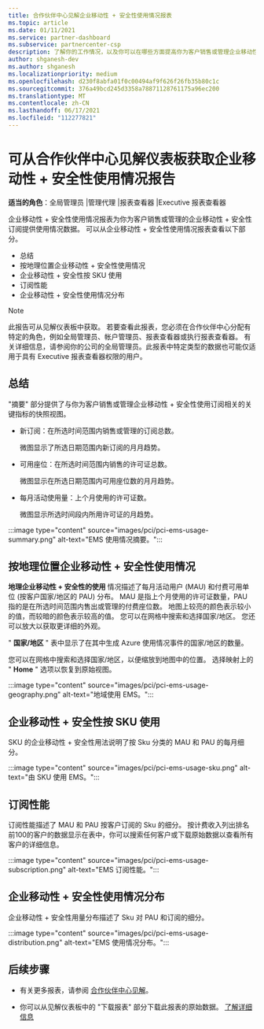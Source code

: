```yaml
---
title: 合作伙伴中心见解企业移动性 + 安全性使用情况报表
ms.topic: article
ms.date: 01/11/2021
ms.service: partner-dashboard
ms.subservice: partnercenter-csp
description: 了解你的工作情况，以及你可以在哪些方面提高你为客户销售或管理企业移动性 + 安全性订阅的使用量。
author: shganesh-dev
ms.author: shganesh
ms.localizationpriority: medium
ms.openlocfilehash: d230f8abfa01f0c00494af9f626f26fb35b80c1c
ms.sourcegitcommit: 376a49bcd245d3358a78871128761175a96ec200
ms.translationtype: MT
ms.contentlocale: zh-CN
ms.lasthandoff: 06/17/2021
ms.locfileid: "112277821"
---
```

# <a name="enterprise-mobility--security-usage-report-available-from-the-partner-center-insights-dashboard"></a>可从合作伙伴中心见解仪表板获取企业移动性 + 安全性使用情况报告

**适当的角色**：全局管理员 |管理代理 |报表查看器 |Executive 报表查看器

企业移动性 + 安全性使用情况报表为你为客户销售或管理的企业移动性 + 安全性订阅提供使用情况数据。 可以从企业移动性 + 安全性使用情况报表查看以下部分。

- 总结
- 按地理位置企业移动性 + 安全性使用情况
- 企业移动性 + 安全性按 SKU 使用
- 订阅性能
- 企业移动性 + 安全性使用情况分布

 > [!NOTE]
 > 此报告可从见解仪表板中获取。 若要查看此报表，您必须在合作伙伴中心分配有特定的角色，例如全局管理员、帐户管理员、报表查看器或执行报表查看器。 有关详细信息，请参阅你的公司的全局管理员。此报表中特定类型的数据也可能仅适用于具有 Executive 报表查看器权限的用户。

## <a name="summary"></a>总结

"摘要" 部分提供了与你为客户销售或管理企业移动性 + 安全性使用订阅相关的关键指标的快照视图。 

- 新订阅：在所选时间范围内销售或管理的订阅总数。

   微图显示了所选日期范围内新订阅的月月趋势。

- 可用座位：在所选时间范围内销售的许可证总数。

   微图显示在所选日期范围内可用座位数的月月趋势。

- 每月活动使用量：上个月使用的许可证数。

   微图显示所选时间段内所用许可证的月趋势。

:::image type="content" source="images/pci/pci-ems-usage-summary.png" alt-text="EMS 使用情况摘要。":::

## <a name="enterprise-mobility--security-usage-by-geography"></a>按地理位置企业移动性 + 安全性使用情况

**地理企业移动性 + 安全性的使用** 情况描述了每月活动用户 (MAU) 和付费可用单位 (按客户国家/地区的 PAU) 分布。 MAU 是指上个月使用的许可证数量，PAU 指的是在所选时间范围内售出或管理的付费座位数。 地图上较亮的颜色表示较小的值，而较暗的颜色表示较高的值。 您可以在网格中搜索和选择国家/地区。 您还可以放大以获取更详细的外观。

" **国家/地区** " 表中显示了在其中生成 Azure 使用情况事件的国家/地区的数量。

您可以在网格中搜索和选择国家/地区，以便缩放到地图中的位置。 选择映射上的 " **Home** " 选项以恢复到原始视图。

:::image type="content" source="images/pci/pci-ems-usage-geography.png" alt-text="地域使用 EMS。":::

## <a name="enterprise-mobility--security-usage-by-sku"></a>企业移动性 + 安全性按 SKU 使用

SKU 的企业移动性 + 安全性用法说明了按 Sku 分类的 MAU 和 PAU 的每月细分。

:::image type="content" source="images/pci/pci-ems-usage-sku.png" alt-text="由 SKU 使用 EMS。":::

## <a name="subscriptions-performance"></a>订阅性能

订阅性能描述了 MAU 和 PAU 按客户订阅的 Sku 的细分。 按计费收入列出排名前100的客户的数据显示在表中，你可以搜索任何客户或下载原始数据以查看所有客户的详细信息。

:::image type="content" source="images/pci/pci-ems-usage-subscription.png" alt-text="EMS 订阅性能。":::

## <a name="enterprise-mobility--security-usage-distribution"></a>企业移动性 + 安全性使用情况分布

企业移动性 + 安全性用量分布描述了 Sku 对 PAU 和订阅的细分。

:::image type="content" source="images/pci/pci-ems-usage-distribution.png" alt-text="EMS 使用情况分布。":::

## <a name="next-steps"></a>后续步骤

- 有关更多报表，请参阅 [合作伙伴中心见解](partner-center-insights.md)。

- 你可以从见解仪表板中的 "下载报表" 部分下载此报表的原始数据。 [了解详细信息](pci-download-reports.md) 
